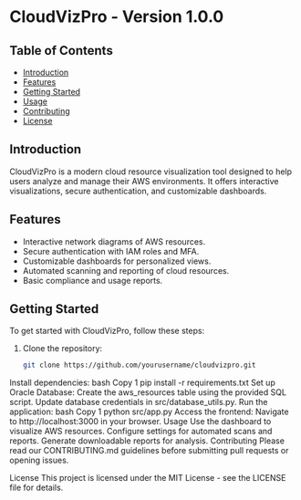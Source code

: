# CloudVizPro - Version 1.0.0

## Table of Contents
- [Introduction](#introduction)
- [Features](#features)
- [Getting Started](#getting-started)
- [Usage](#usage)
- [Contributing](#contributing)
- [License](#license)

## Introduction
CloudVizPro is a modern cloud resource visualization tool designed to help users analyze and manage their AWS environments. It offers interactive visualizations, secure authentication, and customizable dashboards.

## Features
- Interactive network diagrams of AWS resources.
- Secure authentication with IAM roles and MFA.
- Customizable dashboards for personalized views.
- Automated scanning and reporting of cloud resources.
- Basic compliance and usage reports.

## Getting Started
To get started with CloudVizPro, follow these steps:

1. Clone the repository:
   ```bash
   git clone https://github.com/yourusername/cloudvizpro.git

Install dependencies:
bash
Copy
1
pip install -r requirements.txt
Set up Oracle Database:
Create the aws_resources table using the provided SQL script.
Update database credentials in src/database_utils.py.
Run the application:
bash
Copy
1
python src/app.py
Access the frontend:
Navigate to http://localhost:3000 in your browser.
Usage
Use the dashboard to visualize AWS resources.
Configure settings for automated scans and reports.
Generate downloadable reports for analysis.
Contributing
Please read our CONTRIBUTING.md guidelines before submitting pull requests or opening issues.

License
This project is licensed under the MIT License - see the LICENSE file for details.   
